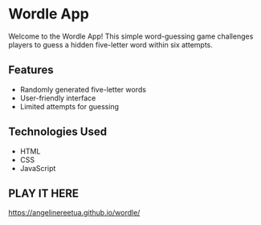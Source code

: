# Wordle App

Welcome to the Wordle App! This simple word-guessing game challenges players to guess a hidden five-letter word within six attempts. 

## Features
- Randomly generated five-letter words
- User-friendly interface
- Limited attempts for guessing

## Technologies Used
- HTML
- CSS
- JavaScript

## PLAY IT HERE
https://angelinereetua.github.io/wordle/ 
